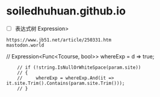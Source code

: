 # soiledhuhuan.github.io
- [ ] 表达式树 Expression<Func>>
```https
https://www.jb51.net/article/250331.htm
mastodon.world
```
// Expression<Func<Tcourse, bool>> whereExp = d => true;

        // if (!string.IsNullOrWhiteSpace(param.site))
        // {
        //     whereExp = whereExp.And(it => it.site.Trim().Contains(param.site.Trim()));
        // }
